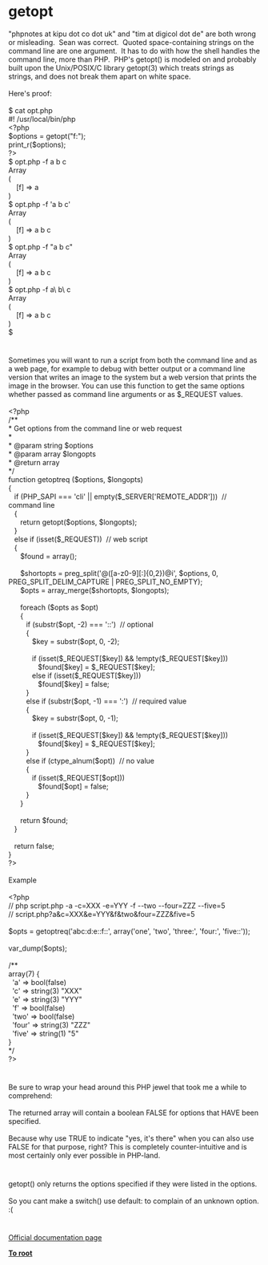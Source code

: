# getopt




<div class="phpcode"><span class="html">
&quot;phpnotes at kipu dot co dot uk&quot; and &quot;tim at digicol dot de&quot; are both wrong or misleading.&#xA0; Sean was correct.&#xA0; Quoted space-containing strings on the command line are one argument.&#xA0; It has to do with how the shell handles the command line, more than PHP.&#xA0; PHP&apos;s getopt() is modeled on and probably built upon the Unix/POSIX/C library getopt(3) which treats strings as strings, and does not break them apart on white space.<br><br>Here&apos;s proof:<br><br>$ cat opt.php<br>#! /usr/local/bin/php<br><span class="default">&lt;?php<br>$options </span><span class="keyword">= </span><span class="default">getopt</span><span class="keyword">(</span><span class="string">&quot;f:&quot;</span><span class="keyword">);<br></span><span class="default">print_r</span><span class="keyword">(</span><span class="default">$options</span><span class="keyword">);<br></span><span class="default">?&gt;<br></span>$ opt.php -f a b c<br>Array<br>(<br>&#xA0; &#xA0; [f] =&gt; a<br>)<br>$ opt.php -f &apos;a b c&apos;<br>Array<br>(<br>&#xA0; &#xA0; [f] =&gt; a b c<br>)<br>$ opt.php -f &quot;a b c&quot;<br>Array<br>(<br>&#xA0; &#xA0; [f] =&gt; a b c<br>)<br>$ opt.php -f a\ b\ c<br>Array<br>(<br>&#xA0; &#xA0; [f] =&gt; a b c<br>)<br>$</span>
</div>
  

#


<div class="phpcode"><span class="html">
Sometimes you will want to run a script from both the command line and as a web page, for example to debug with better output or a command line version that writes an image to the system but a web version that prints the image in the browser. You can use this function to get the same options whether passed as command line arguments or as $_REQUEST values.<br><br><span class="default">&lt;?php<br></span><span class="comment">/**<br> * Get options from the command line or web request<br> * <br> * @param string $options<br> * @param array $longopts<br> * @return array<br> */<br></span><span class="keyword">function </span><span class="default">getoptreq </span><span class="keyword">(</span><span class="default">$options</span><span class="keyword">, </span><span class="default">$longopts</span><span class="keyword">)<br>{<br>&#xA0;&#xA0; if (</span><span class="default">PHP_SAPI </span><span class="keyword">=== </span><span class="string">&apos;cli&apos; </span><span class="keyword">|| empty(</span><span class="default">$_SERVER</span><span class="keyword">[</span><span class="string">&apos;REMOTE_ADDR&apos;</span><span class="keyword">]))&#xA0; </span><span class="comment">// command line<br>&#xA0;&#xA0; </span><span class="keyword">{<br>&#xA0; &#xA0; &#xA0; return </span><span class="default">getopt</span><span class="keyword">(</span><span class="default">$options</span><span class="keyword">, </span><span class="default">$longopts</span><span class="keyword">);<br>&#xA0;&#xA0; }<br>&#xA0;&#xA0; else if (isset(</span><span class="default">$_REQUEST</span><span class="keyword">))&#xA0; </span><span class="comment">// web script<br>&#xA0;&#xA0; </span><span class="keyword">{<br>&#xA0; &#xA0; &#xA0; </span><span class="default">$found </span><span class="keyword">= array();<br><br>&#xA0; &#xA0; &#xA0; </span><span class="default">$shortopts </span><span class="keyword">= </span><span class="default">preg_split</span><span class="keyword">(</span><span class="string">&apos;@([a-z0-9][:]{0,2})@i&apos;</span><span class="keyword">, </span><span class="default">$options</span><span class="keyword">, </span><span class="default">0</span><span class="keyword">, </span><span class="default">PREG_SPLIT_DELIM_CAPTURE </span><span class="keyword">| </span><span class="default">PREG_SPLIT_NO_EMPTY</span><span class="keyword">);<br>&#xA0; &#xA0; &#xA0; </span><span class="default">$opts </span><span class="keyword">= </span><span class="default">array_merge</span><span class="keyword">(</span><span class="default">$shortopts</span><span class="keyword">, </span><span class="default">$longopts</span><span class="keyword">);<br><br>&#xA0; &#xA0; &#xA0; foreach (</span><span class="default">$opts </span><span class="keyword">as </span><span class="default">$opt</span><span class="keyword">)<br>&#xA0; &#xA0; &#xA0; {<br>&#xA0; &#xA0; &#xA0; &#xA0;&#xA0; if (</span><span class="default">substr</span><span class="keyword">(</span><span class="default">$opt</span><span class="keyword">, -</span><span class="default">2</span><span class="keyword">) === </span><span class="string">&apos;::&apos;</span><span class="keyword">)&#xA0; </span><span class="comment">// optional<br>&#xA0; &#xA0; &#xA0; &#xA0;&#xA0; </span><span class="keyword">{<br>&#xA0; &#xA0; &#xA0; &#xA0; &#xA0; &#xA0; </span><span class="default">$key </span><span class="keyword">= </span><span class="default">substr</span><span class="keyword">(</span><span class="default">$opt</span><span class="keyword">, </span><span class="default">0</span><span class="keyword">, -</span><span class="default">2</span><span class="keyword">);<br><br>&#xA0; &#xA0; &#xA0; &#xA0; &#xA0; &#xA0; if (isset(</span><span class="default">$_REQUEST</span><span class="keyword">[</span><span class="default">$key</span><span class="keyword">]) &amp;&amp; !empty(</span><span class="default">$_REQUEST</span><span class="keyword">[</span><span class="default">$key</span><span class="keyword">]))<br>&#xA0; &#xA0; &#xA0; &#xA0; &#xA0; &#xA0; &#xA0;&#xA0; </span><span class="default">$found</span><span class="keyword">[</span><span class="default">$key</span><span class="keyword">] = </span><span class="default">$_REQUEST</span><span class="keyword">[</span><span class="default">$key</span><span class="keyword">];<br>&#xA0; &#xA0; &#xA0; &#xA0; &#xA0; &#xA0; else if (isset(</span><span class="default">$_REQUEST</span><span class="keyword">[</span><span class="default">$key</span><span class="keyword">]))<br>&#xA0; &#xA0; &#xA0; &#xA0; &#xA0; &#xA0; &#xA0;&#xA0; </span><span class="default">$found</span><span class="keyword">[</span><span class="default">$key</span><span class="keyword">] = </span><span class="default">false</span><span class="keyword">;<br>&#xA0; &#xA0; &#xA0; &#xA0;&#xA0; }<br>&#xA0; &#xA0; &#xA0; &#xA0;&#xA0; else if (</span><span class="default">substr</span><span class="keyword">(</span><span class="default">$opt</span><span class="keyword">, -</span><span class="default">1</span><span class="keyword">) === </span><span class="string">&apos;:&apos;</span><span class="keyword">)&#xA0; </span><span class="comment">// required value<br>&#xA0; &#xA0; &#xA0; &#xA0;&#xA0; </span><span class="keyword">{<br>&#xA0; &#xA0; &#xA0; &#xA0; &#xA0; &#xA0; </span><span class="default">$key </span><span class="keyword">= </span><span class="default">substr</span><span class="keyword">(</span><span class="default">$opt</span><span class="keyword">, </span><span class="default">0</span><span class="keyword">, -</span><span class="default">1</span><span class="keyword">);<br><br>&#xA0; &#xA0; &#xA0; &#xA0; &#xA0; &#xA0; if (isset(</span><span class="default">$_REQUEST</span><span class="keyword">[</span><span class="default">$key</span><span class="keyword">]) &amp;&amp; !empty(</span><span class="default">$_REQUEST</span><span class="keyword">[</span><span class="default">$key</span><span class="keyword">]))<br>&#xA0; &#xA0; &#xA0; &#xA0; &#xA0; &#xA0; &#xA0;&#xA0; </span><span class="default">$found</span><span class="keyword">[</span><span class="default">$key</span><span class="keyword">] = </span><span class="default">$_REQUEST</span><span class="keyword">[</span><span class="default">$key</span><span class="keyword">];<br>&#xA0; &#xA0; &#xA0; &#xA0;&#xA0; }<br>&#xA0; &#xA0; &#xA0; &#xA0;&#xA0; else if (</span><span class="default">ctype_alnum</span><span class="keyword">(</span><span class="default">$opt</span><span class="keyword">))&#xA0; </span><span class="comment">// no value<br>&#xA0; &#xA0; &#xA0; &#xA0;&#xA0; </span><span class="keyword">{<br>&#xA0; &#xA0; &#xA0; &#xA0; &#xA0; &#xA0; if (isset(</span><span class="default">$_REQUEST</span><span class="keyword">[</span><span class="default">$opt</span><span class="keyword">]))<br>&#xA0; &#xA0; &#xA0; &#xA0; &#xA0; &#xA0; &#xA0;&#xA0; </span><span class="default">$found</span><span class="keyword">[</span><span class="default">$opt</span><span class="keyword">] = </span><span class="default">false</span><span class="keyword">;<br>&#xA0; &#xA0; &#xA0; &#xA0;&#xA0; }<br>&#xA0; &#xA0; &#xA0; }<br><br>&#xA0; &#xA0; &#xA0; return </span><span class="default">$found</span><span class="keyword">;<br>&#xA0;&#xA0; }<br><br>&#xA0;&#xA0; return </span><span class="default">false</span><span class="keyword">;<br>}<br></span><span class="default">?&gt;<br></span><br>Example<br><br><span class="default">&lt;?php<br></span><span class="comment">// php script.php -a -c=XXX -e=YYY -f --two --four=ZZZ --five=5<br>// script.php?a&amp;c=XXX&amp;e=YYY&amp;f&amp;two&amp;four=ZZZ&amp;five=5<br><br></span><span class="default">$opts </span><span class="keyword">= </span><span class="default">getoptreq</span><span class="keyword">(</span><span class="string">&apos;abc:d:e::f::&apos;</span><span class="keyword">, array(</span><span class="string">&apos;one&apos;</span><span class="keyword">, </span><span class="string">&apos;two&apos;</span><span class="keyword">, </span><span class="string">&apos;three:&apos;</span><span class="keyword">, </span><span class="string">&apos;four:&apos;</span><span class="keyword">, </span><span class="string">&apos;five::&apos;</span><span class="keyword">));<br><br></span><span class="default">var_dump</span><span class="keyword">(</span><span class="default">$opts</span><span class="keyword">);<br><br></span><span class="comment">/**<br>array(7) {<br>&#xA0; &apos;a&apos; =&gt; bool(false)<br>&#xA0; &apos;c&apos; =&gt; string(3) &quot;XXX&quot;<br>&#xA0; &apos;e&apos; =&gt; string(3) &quot;YYY&quot;<br>&#xA0; &apos;f&apos; =&gt; bool(false)<br>&#xA0; &apos;two&apos; =&gt; bool(false)<br>&#xA0; &apos;four&apos; =&gt; string(3) &quot;ZZZ&quot;<br>&#xA0; &apos;five&apos; =&gt; string(1) &quot;5&quot;<br>}<br>*/<br></span><span class="default">?&gt;</span>
</span>
</div>
  

#


<div class="phpcode"><span class="html">
Be sure to wrap your head around this PHP jewel that took me a while to comprehend:<br><br>The returned array will contain a boolean FALSE for options that HAVE been specified.<br><br>Because why use TRUE to indicate &quot;yes, it&apos;s there&quot; when you can also use FALSE for that purpose, right? This is completely counter-intuitive and is most certainly only ever possible in PHP-land.</span>
</div>
  

#


<div class="phpcode"><span class="html">
getopt() only returns the options specified if they were listed in the options.<br><br>So you cant make a switch() use default: to complain of an unknown option. :(</span>
</div>
  

#

[Official documentation page](https://www.php.net/manual/en/function.getopt.php)

**[To root](/)**
